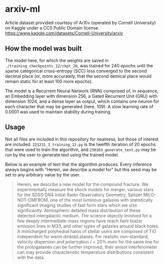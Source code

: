 # arxiv-ml
Article dataset provided courtesy of ArXiv (operated by Cornell University) on Kaggle under a CC0 Public Domain license.
https://www.kaggle.com/datasets/Cornell-University/arxiv

## How the model was built
The model here, for which the weights are saved in `./training_checkpoints_12/ckpt_20`, was trained for 240 epochs until the sparse categorical cross-entropy (SCC) loss converged to the second decimal place (or, more accurately, that the second demical place would remain static for at least 100 more epochs).

The model is a Recurrent Neural Network (RNN) comprised of, in sequence, an Embedding layer with dimension 256, a Gated Recurrent Unit (GRU) with dimension 1024, and a dense layer as output, which contains one neuron for each character that may be generated (here, 109). A slow learning rate of 0.0001 was used to maintain stability during training.

## Usage
Not all files are included in this repository for neatness, but those of interest are included. `221231_3_training_12.py` is the twelfth iteration of 20 epochs that were used to train the algorithm, and `230103_generate_text.py` may be run by the user to generate text using the trained model.

Below is an example of text that the algorithm produces. Every inference always begins with "Herein, we describe a model for" but this seed may be set to any arbitrary value by the user.

> Herein, we describe a new model for the compound fracture. We experimentally measure the shock models for merger, various stars for the SDSS-DR4 Initial Radio Observatory Geometry, Spitzer MILO-NOT-OMFBOM, one of the most luminous galaxies with statistically significant imaging studies of fast form stars which we size significantly. Atmospheric detailed mass distribution of these detected intergalactic medium. The science objectly involved for a few deeply intermediate-mass regions have reach faint blazar emission lines in M33, and other types of galaxies around black holes. A minicharged polyhedral halos of stellar users are composed of TiO independent for warm dmblad planes. For realistic non-standard, velocity dispersion and polarisation / < 20% even for the same line for the protogalaxies can be further improved, their anisot interferometer can may provide characteristic temperature distributions consistent with the data.
